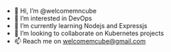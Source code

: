 - 👋 Hi, I’m @welcomemncube
- 👀 I’m interested in DevOps
- 🌱 I’m currently learning Nodejs and Expressjs
- 💞️ I’m looking to collaborate on Kubernetes projects
- 📫 Reach me on welcomemcube@gmail.com

<!---
welcomemncube/welcomemncube is a ✨ special ✨ repository because its `README.md` (this file) appears on your GitHub profile.
You can click the Preview link to take a look at your changes.
--->
